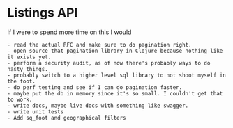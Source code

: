 # Listings API

If I were to spend more time on this I would

    - read the actual RFC and make sure to do pagination right.
    - open source that pagination library in Clojure because nothing like it exists yet.
    - perform a security audit, as of now there's probably ways to do nasty things.
    - probably switch to a higher level sql library to not shoot myself in the foot.
    - do perf testing and see if I can do pagination faster.
    - maybe put the db in memory since it's so small. I couldn't get that to work.
    - write docs, maybe live docs with something like swagger.
    - write unit tests
    - Add sq_foot and geographical filters
